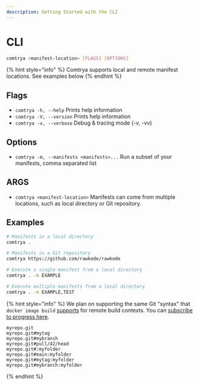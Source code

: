 ```yaml
---
description: Getting Started with the CLI
---
```


# CLI

```bash
comtrya <manifest-location> [FLAGS] [OPTIONS]
```

{% hint style="info" %}
 Comtrya supports local and remote manifest locations. See examples below
{% endhint %}

## Flags

* `comtrya -h, --help` Prints help information
* `comtrya -V, --version` Prints help information
* `comtrya -v, --verbose` Debug & tracing mode \(-v, -vv\)

## Options

* `comtrya -m, --manifests <manifests>...` Run a subset of your manifests, comma separated list

## ARGS

* `comtrya <manifest-location>` Manifests can come from multiple locations, such as local directory or Git repository.

## Examples

```bash
# Manifests in a local directory
comtrya .

# Manifests in a Git repository
comtrya https://github.com/rawkode/rawkode

# Execute a single manifest from a local directory
comtrya . -m EXAMPLE

# Execute multiple manifests from a local directory
comtrya . -m EXAMPLE,TEST
```

{% hint style="info" %}
We plan on supporting the same Git "syntax" that `docker image build` [supports](https://docs.docker.com/engine/reference/commandline/build/#git-repositories) for remote build contexts. You can [subscribe to progress here](https://github.com/comtrya/comtrya/issues/107).

```text
myrepo.git
myrepo.git#mytag
myrepo.git#mybranch
myrepo.git#pull/42/head
myrepo.git#:myfolder
myrepo.git#main:myfolder
myrepo.git#mytag:myfolder
myrepo.git#mybranch:myfolder
```
{% endhint %}

